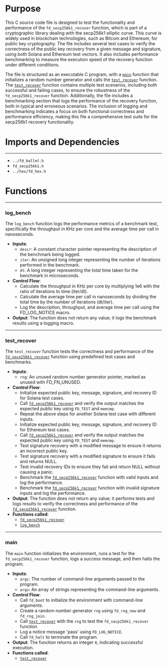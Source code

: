 # Purpose
This C source code file is designed to test the functionality and performance of the `fd_secp256k1_recover` function, which is part of a cryptographic library dealing with the secp256k1 elliptic curve. This curve is widely used in blockchain technologies, such as Bitcoin and Ethereum, for public key cryptography. The file includes several test cases to verify the correctness of the public key recovery from a given message and signature, using both Solana and Ethereum test vectors. It also includes performance benchmarking to measure the execution speed of the recovery function under different conditions.

The file is structured as an executable C program, with a [`main`](#main) function that initializes a random number generator and calls the [`test_recover`](#test_recover) function. The [`test_recover`](#test_recover) function contains multiple test scenarios, including both successful and failing cases, to ensure the robustness of the `fd_secp256k1_recover` function. Additionally, the file includes a benchmarking section that logs the performance of the recovery function, both in typical and erroneous scenarios. The inclusion of logging and benchmarking indicates a focus on both functional correctness and performance efficiency, making this file a comprehensive test suite for the secp256k1 recovery functionality.
# Imports and Dependencies

---
- `../fd_ballet.h`
- `fd_secp256k1.h`
- `../hex/fd_hex.h`


# Functions

---
### log\_bench<!-- {{#callable:log_bench}} -->
The `log_bench` function logs the performance metrics of a benchmark test, specifically the throughput in KHz per core and the average time per call in nanoseconds.
- **Inputs**:
    - `descr`: A constant character pointer representing the description of the benchmark being logged.
    - `iter`: An unsigned long integer representing the number of iterations performed in the benchmark.
    - `dt`: A long integer representing the total time taken for the benchmark in microseconds.
- **Control Flow**:
    - Calculate the throughput in KHz per core by multiplying 1e6 with the ratio of iterations to time (iter/dt).
    - Calculate the average time per call in nanoseconds by dividing the total time by the number of iterations (dt/iter).
    - Log the description, throughput, and average time per call using the FD_LOG_NOTICE macro.
- **Output**: The function does not return any value; it logs the benchmark results using a logging macro.


---
### test\_recover<!-- {{#callable:test_recover}} -->
The `test_recover` function tests the correctness and performance of the [`fd_secp256k1_recover`](fd_secp256k1.c.driver.md#fd_secp256k1_recover) function using predefined test cases and benchmarks.
- **Inputs**:
    - `rng`: An unused random number generator pointer, marked as unused with FD_FN_UNUSED.
- **Control Flow**:
    - Initialize expected public key, message, signature, and recovery ID for Solana test cases.
    - Call [`fd_secp256k1_recover`](fd_secp256k1.c.driver.md#fd_secp256k1_recover) and verify the output matches the expected public key using `FD_TEST` and `memcmp`.
    - Repeat the above steps for another Solana test case with different inputs.
    - Initialize expected public key, message, signature, and recovery ID for Ethereum test cases.
    - Call [`fd_secp256k1_recover`](fd_secp256k1.c.driver.md#fd_secp256k1_recover) and verify the output matches the expected public key using `FD_TEST` and `memcmp`.
    - Test signature recovery with a modified message to ensure it returns an incorrect public key.
    - Test signature recovery with a modified signature to ensure it fails and returns NULL.
    - Test invalid recovery IDs to ensure they fail and return NULL without causing a panic.
    - Benchmark the [`fd_secp256k1_recover`](fd_secp256k1.c.driver.md#fd_secp256k1_recover) function with valid inputs and log the performance.
    - Benchmark the [`fd_secp256k1_recover`](fd_secp256k1.c.driver.md#fd_secp256k1_recover) function with invalid signature inputs and log the performance.
- **Output**: The function does not return any value; it performs tests and logs results to verify the correctness and performance of the [`fd_secp256k1_recover`](fd_secp256k1.c.driver.md#fd_secp256k1_recover) function.
- **Functions called**:
    - [`fd_secp256k1_recover`](fd_secp256k1.c.driver.md#fd_secp256k1_recover)
    - [`log_bench`](#log_bench)


---
### main<!-- {{#callable:main}} -->
The `main` function initializes the environment, runs a test for the `fd_secp256k1_recover` function, logs a success message, and then halts the program.
- **Inputs**:
    - `argc`: The number of command-line arguments passed to the program.
    - `argv`: An array of strings representing the command-line arguments.
- **Control Flow**:
    - Call `fd_boot` to initialize the environment with command-line arguments.
    - Create a random number generator `rng` using `fd_rng_new` and `fd_rng_join`.
    - Call [`test_recover`](#test_recover) with the `rng` to test the `fd_secp256k1_recover` function.
    - Log a notice message 'pass' using `FD_LOG_NOTICE`.
    - Call `fd_halt` to terminate the program.
- **Output**: The function returns an integer `0`, indicating successful execution.
- **Functions called**:
    - [`test_recover`](#test_recover)


